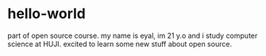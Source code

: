 # hello-world
part of open source course.
my name is eyal, im 21 y.o and i study computer science at HUJI.
excited to learn some new stuff about open source.
